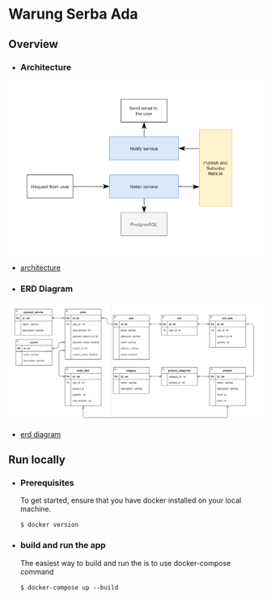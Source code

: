# Warung Serba Ada

## Overview

- ### Architecture

![architecture](https://raw.githubusercontent.com/zakiafada32/dodolan/main/diagram/architecture.PNG)

- [architecture](https://github.com/zakiafada32/dodolan/blob/main/diagram/architecture.PNG)

- ### ERD Diagram

![erd diagram](https://raw.githubusercontent.com/zakiafada32/dodolan/main/diagram/erd.PNG)

- [erd diagram](https://github.com/zakiafada32/dodolan/blob/main/diagram/erd.PNG)

## Run locally

- ### Prerequisites

  To get started, ensure that you have docker installed on your local machine.

  ```
  $ docker version
  ```

- ### build and run the app

  The easiest way to build and run the is to use docker-compose command

  ```
  $ docker-compose up --build
  ```
